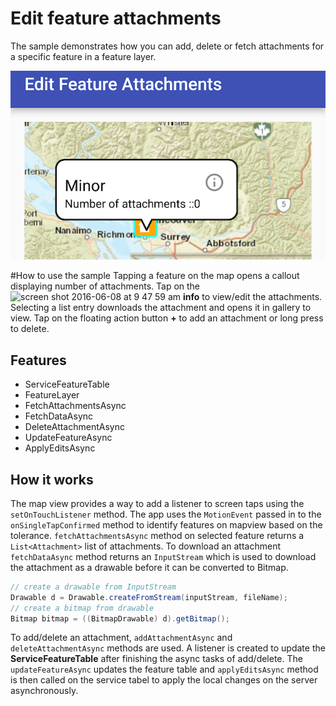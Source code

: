# Edit feature attachments
The sample demonstrates how you can add, delete or fetch attachments for a specific feature in a feature layer.

![Edit Feature Attachments](edit-feature-attachments.png)

#How to use the sample
Tapping a feature on the map opens a callout displaying number of attachments. Tap on the ![screen shot 2016-06-08 at 9 47 59 am](https://cloud.githubusercontent.com/assets/12448081/15902683/0b7dbe36-2d5e-11e6-9d11-0b3082f1f3ac.png) **info** to view/edit the attachments. Selecting a list entry downloads the attachment and opens it in gallery to view. Tap on the floating action button **+** to add an attachment or long press to delete.

## Features

* ServiceFeatureTable
* FeatureLayer
* FetchAttachmentsAsync
* FetchDataAsync
* DeleteAttachmentAsync
* UpdateFeatureAsync
* ApplyEditsAsync

## How it works

The map view provides a way to add a listener to screen taps using the ```setOnTouchListener``` method. The app uses the ```MotionEvent``` passed in to the ```onSingleTapConfirmed``` method to identify features on mapview based on the tolerance. ```fetchAttachmentsAsync``` method on selected feature returns a ```List<Attachment>``` list of attachments. To download an attachment ```fetchDataAsync``` method returns an ```InputStream``` which is used to download the attachment as a drawable before it can be converted to Bitmap. 

```java
// create a drawable from InputStream
Drawable d = Drawable.createFromStream(inputStream, fileName);
// create a bitmap from drawable
Bitmap bitmap = ((BitmapDrawable) d).getBitmap();
```

To add/delete an attachment, ```addAttachmentAsync``` and ```deleteAttachmentAsync``` methods are used. A listener is created to update the **ServiceFeatureTable** after finishing the async tasks of add/delete. The ```updateFeatureAsync``` updates the feature table and ```applyEditsAsync``` method is then called on the service tabel to apply the local changes on the server asynchronously.
